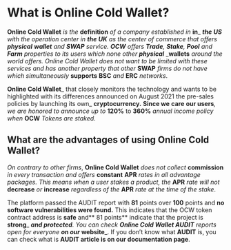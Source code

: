 # What is Online Cold Wallet?

**Online Cold Wallet** _is the_ **definition** _of a company established in_ **in**_ _**the**_ _**US** _with the operation center in_ **the**_ _**UK** _as the center of commerce that offers_ **physical**_ _**wallet** _and_ **SWAP** _service_. **OCW** _offers_ **Trade**, **Stake**, **Pool** _and_ **Farm** _properties to its users which none other_ **physical**_ _**wallets** _around the world offers. Online Cold Wallet does not want to be limited with these services and has another property that other_ **SWAP** _firms do not have which simultaneously_ **supports** **BSC** _and_ **ERC** _networks_.



**Online Cold Wallet**_ that closely monitors the technology and wants to be highlighted with its differences announced on August 2021 the pre-sales policies by launching its own_ **cryptocurrency.** **Since we** **care** **our users**_, we are honored to announce up to_ **120%** to **360%** _annual income policy when_ **OCW** _Tokens are staked_.

## What are the advantages of using Online Cold Wallet?



_On contrary to other firms_, **Online Cold Wallet** _does not collect_ **commission** _in every transaction and offers_ **constant** **APR** _rates in all advantage packages. This means when a user stakes a product, the_ **APR** _rate will not_ **decrease** _or_ **increase** _regardless of the_ **APR** _rate at the time of the stake_.



The platform passed the AUDIT report with **81** points over **100** points and **no software vulnerabilities were found.** This indicates that the OCW token contract address is **safe** and** 81 points** indicate that the project is **strong**_ _**and protected**. You can check **Online Cold Wallet AUDIT** reports open for everyone **o**_**n **_**our**_** website**_. If you don’t know what **AUDIT** is, you can check what is **AUDIT article is on our documentation page**.
